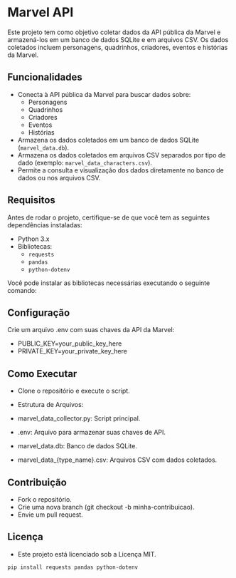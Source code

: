 # Marvel API

Este projeto tem como objetivo coletar dados da API pública da Marvel e armazená-los em um banco de dados SQLite e em arquivos CSV. Os dados coletados incluem personagens, quadrinhos, criadores, eventos e histórias da Marvel.

## Funcionalidades

- Conecta à API pública da Marvel para buscar dados sobre:
  - Personagens
  - Quadrinhos
  - Criadores
  - Eventos
  - Histórias
- Armazena os dados coletados em um banco de dados SQLite (`marvel_data.db`).
- Armazena os dados coletados em arquivos CSV separados por tipo de dado (exemplo: `marvel_data_characters.csv`).
- Permite a consulta e visualização dos dados diretamente no banco de dados ou nos arquivos CSV.

## Requisitos

Antes de rodar o projeto, certifique-se de que você tem as seguintes dependências instaladas:

- Python 3.x
- Bibliotecas:
  - `requests`
  - `pandas`
  - `python-dotenv`

Você pode instalar as bibliotecas necessárias executando o seguinte comando:

## Configuração

Crie um arquivo .env com suas chaves da API da Marvel:

- PUBLIC_KEY=your_public_key_here
- PRIVATE_KEY=your_private_key_here

## Como Executar 

- Clone o repositório e execute o script.

- Estrutura de Arquivos:

- marvel_data_collector.py: Script principal.
- .env: Arquivo para armazenar suas chaves de API.
- marvel_data.db: Banco de dados SQLite.
- marvel_data_{type_name}.csv: Arquivos CSV com dados coletados.

## Contribuição 

- Fork o repositório.
- Crie uma nova branch (git checkout -b minha-contribuicao).
- Envie um pull request.

## Licença 

- Este projeto está licenciado sob a Licença MIT.

```bash
pip install requests pandas python-dotenv
